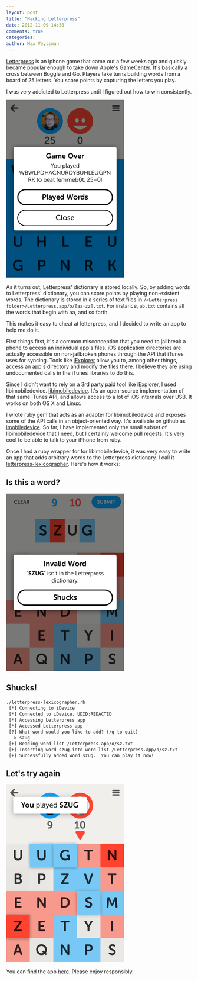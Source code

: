 ```yaml
---
layout: post
title: "Hacking Letterpress"
date: 2012-11-09 14:38
comments: true
categories: 
author: Max Veytsman
---
```


[Letterpress](http://www.atebits.com/letterpress/) is an iphone game
that came out a few weeks ago and quickly became popular enough to
take down Apple's GameCenter. It's basically a cross between Boggle
and Go. Players take turns building words from a board of 25 letters.
You score points by capturing the letters you play.

I was very addicted to Letterpress until I figured out how to win consistently.

![winning](/assets/images/letterpress/winning.png)

As it turns out, Letterpress' dictionary is stored locally. So, by adding
words to Letterpress' dictionary, you can score points by playing non-existent words. The
dictionary is stored in a series of text files in `/<Letterpress
folder>/Letterpress.app/o/[aa-zz].txt`. For instance, `ab.txt` contains all the words
that begin with aa, and so forth.  

This makes it easy to cheat at letterpress, and I decided to write an app to help me do it.

First things first, it's a common misconception that you need to jailbreak a phone to
access an individual app's files. iOS application directories are
actually accessible on non-jailbroken phones through the API that
iTunes uses for syncing. Tools like
[iExplorer](http://www.macroplant.com/iexplorer/) allow you to, among
other things, access an app's directory and modify the files there. I
believe they are using undocumented calls in the iTunes libraries to
do this.  

Since I didn't want to rely on a 3rd party paid tool like iExplorer, I
used libimobiledevice.
[libimobiledevice](http://www.libimobiledevice.org/). It's an open-source
implementation of that same iTunes API, and allows access to a lot of iOS internals over USB.
It works on both OS X and Linux.

I wrote ruby gem that acts as an adapter for
libimobiledevice and exposes some of the API calls in an object-oriented way. It's available on github as
[imobiledevice](https://github.com/stateio/imobiledevice). So far, I have
implemented only the small subset of libimobiledevice that I need,
but I certainly welcome pull reqests. It's very cool to be able to
talk to your iPhone from ruby.

Once I had a ruby wrapper for for libimobiledevice, it was very easy to write an app that adds arbitrary words to the Letterpress dictionary.  I call it [letterpress-lexicographer](https://github.com/stateio/letterpress-lexicographer).  Here's how it works:

## Is this a word?

![Before](/assets/images/letterpress/before.png)

## Shucks!

```
./letterpress-lexicographer.rb
 [*] Connecting to iDevice
 [*] Connected to iDevice. UDID:REDACTED
 [*] Accessing Letterpress app
 [*] Accessed Letterpress app
 [?] What word would you like to add? (/q to quit)
  -> szug
 [+] Reading word-list /Letterpress.app/o/sz.txt
 [+] Inserting word szug into word-list /Letterpress.app/o/sz.txt
 [+] Successfully added word szug.  You can play it now!
```
## Let's try again
![After](/assets/images/letterpress/after.png)

You can find the app [here](https://github.com/stateio/letterpress-lexicographer).  Please enjoy responsibly.